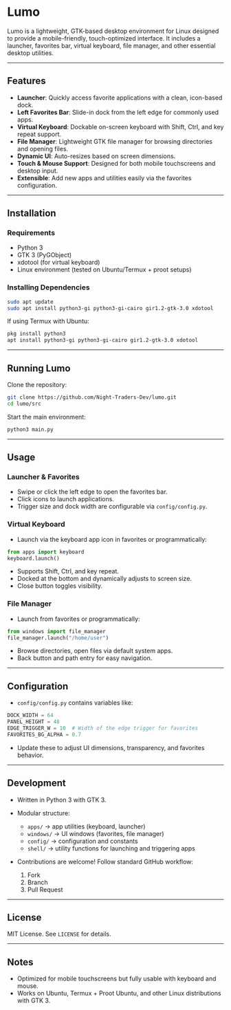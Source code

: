 # Lumo

Lumo is a lightweight, GTK-based desktop environment for Linux designed to provide a mobile-friendly, touch-optimized interface. It includes a launcher, favorites bar, virtual keyboard, file manager, and other essential desktop utilities.

---

## Features

- **Launcher**: Quickly access favorite applications with a clean, icon-based dock.
- **Left Favorites Bar**: Slide-in dock from the left edge for commonly used apps.
- **Virtual Keyboard**: Dockable on-screen keyboard with Shift, Ctrl, and key repeat support.
- **File Manager**: Lightweight GTK file manager for browsing directories and opening files.
- **Dynamic UI**: Auto-resizes based on screen dimensions.
- **Touch & Mouse Support**: Designed for both mobile touchscreens and desktop input.
- **Extensible**: Add new apps and utilities easily via the favorites configuration.

---

## Installation

### Requirements

- Python 3
- GTK 3 (PyGObject)
- xdotool (for virtual keyboard)
- Linux environment (tested on Ubuntu/Termux + proot setups)

### Installing Dependencies

```bash
sudo apt update
sudo apt install python3-gi python3-gi-cairo gir1.2-gtk-3.0 xdotool
````

If using Termux with Ubuntu:

```bash
pkg install python3
apt install python3-gi python3-gi-cairo gir1.2-gtk-3.0 xdotool
```

---

## Running Lumo

Clone the repository:

```bash
git clone https://github.com/Night-Traders-Dev/lumo.git
cd lumo/src
```

Start the main environment:

```bash
python3 main.py
```

---

## Usage

### Launcher & Favorites

* Swipe or click the left edge to open the favorites bar.
* Click icons to launch applications.
* Trigger size and dock width are configurable via `config/config.py`.

### Virtual Keyboard

* Launch via the keyboard app icon in favorites or programmatically:

```python
from apps import keyboard
keyboard.launch()
```

* Supports Shift, Ctrl, and key repeat.
* Docked at the bottom and dynamically adjusts to screen size.
* Close button toggles visibility.

### File Manager

* Launch from favorites or programmatically:

```python
from windows import file_manager
file_manager.launch("/home/user")
```

* Browse directories, open files via default system apps.
* Back button and path entry for easy navigation.

---

## Configuration

* `config/config.py` contains variables like:

```python
DOCK_WIDTH = 64
PANEL_HEIGHT = 48
EDGE_TRIGGER_W = 10  # Width of the edge trigger for favorites
FAVORITES_BG_ALPHA = 0.7
```

* Update these to adjust UI dimensions, transparency, and favorites behavior.

---

## Development

* Written in Python 3 with GTK 3.
* Modular structure:

  * `apps/` → app utilities (keyboard, launcher)
  * `windows/` → UI windows (favorites, file manager)
  * `config/` → configuration and constants
  * `shell/` → utility functions for launching and triggering apps
* Contributions are welcome! Follow standard GitHub workflow:

  1. Fork
  2. Branch
  3. Pull Request

---

## License

MIT License. See `LICENSE` for details.

---


## Notes

* Optimized for mobile touchscreens but fully usable with keyboard and mouse.
* Works on Ubuntu, Termux + Proot Ubuntu, and other Linux distributions with GTK 3.

